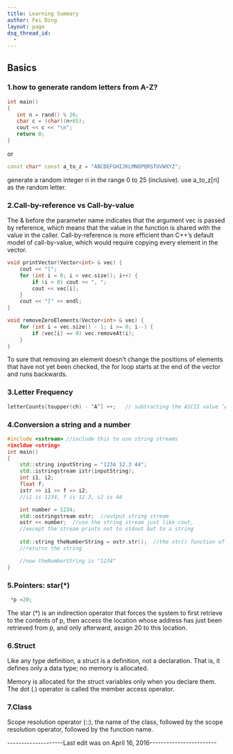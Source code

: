 ```yaml
---
title: Learning Summary
author: Fei Ding
layout: page
dsq_thread_id:
  - 
---
```




 

## Basics

### 1.how to generate random letters from A-Z?
```c++
int main()
{
   int n = rand() % 26;
   char c = (char)(n+65);
   cout << c << "\n";
   return 0;
}
```
or
  
```c++    
const char* const a_to_z = "ABCDEFGHIJKLMNOPQRSTUVWXYZ";
```
generate a random integer ri in the range 0 to 25 (inclusive).
use a_to_z[ri] as the random letter.

### 2.Call-by-reference vs Call-by-value

The & before the parameter name indicates that the argument vec is passed by reference, which means that the value in the function is shared with the value in the caller. Call-by-reference is more efficient than C++’s default model of call-by-value, which would require copying every element in the vector.
```c++
void printVector(Vector<int> & vec) {
	cout << "[";
	for (int i = 0; i < vec.size(); i++) {
		if (i > 0) cout << ", ";
		cout << vec[i];
	}
	cout << "]" << endl;
}

void removeZeroElements(Vector<int> & vec) {
	for (int i = vec.size() - 1; i >= 0; i--) {
		if (vec[i] == 0) vec.removeAt(i);
	}
}
```

To sure that removing an element doesn’t change the positions of elements that have not yet been checked, the for loop starts at the end of the vector and runs backwards.

### 3.Letter Frequency
```c++  
letterCounts[toupper(ch) - ‘A’] ++;   // subtracting the ASCII value ‘A’
```

### 4.Conversion a string and a number
```c++
#include <sstream> //include this to use string streams
#incldue <string>
int main()
{
	std::string inputString = "1234 12.3 44";
	std::istringstream istr(inputString);
	int i1, i2;
	float f;
	istr >> i1 >> f >> i2;
	//i1 is 1234, f is 12.3, i2 is 44

	int number = 1234;
	std::ostringstream ostr;  //output string stream
	ostr << number;  //use the string stream just like cout,
	//except the stream prints not to stdout but to a string
	
	std::string theNumberString = ostr.str();  //the str() function of the strem
	//returns the string

	//now theNumberString is "1234"
}
```

### 5.Pointers: star(*)
```c++
 *p =20;
```

The star (*) is an indirection operator that forces the system to first retrieve to the contents of p, then access the location whose address has just been retrieved from p, and only afterward, assign 20 to this location. 
 
### 6.Struct

Like any type definition, a struct is a definition, not a declaration. That is, it defines only a data type; no memory is allocated.

Memory is allocated for the struct variables only when you declare them.
The dot (.) operator is called the member access operator.

### 7.Class

Scope resolution operator (::), the name of the class, followed by the scope resolution operator, followed by the function name.


--------------------Last edit was on April 16, 2016------------------------


